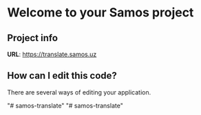 # Welcome to your Samos project

## Project info

**URL**: https://translate.samos.uz

## How can I edit this code?

There are several ways of editing your application.

"# samos-translate" "# samos-translate" 
